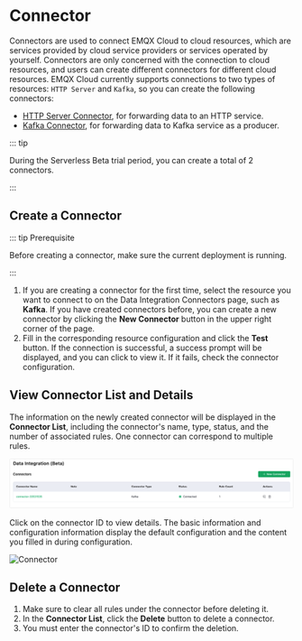 # Connector

Connectors are used to connect EMQX Cloud to cloud resources, which are services provided by cloud service providers or services operated by yourself. Connectors are only concerned with the connection to cloud resources, and users can create different connectors for different cloud resources. EMQX Cloud currently supports connections to two types of resources: `HTTP Server` and `Kafka`, so you can create the following connectors:

- [HTTP Server Connector](./http_server.md#creating-an-http-server-connector), for forwarding data to an HTTP service.
- [Kafka Connector](./kafka.md#creating-a-kafka-connector), for forwarding data to Kafka service as a producer.

::: tip 

During the Serverless Beta trial period, you can create a total of 2 connectors. 

:::

## Create a Connector

::: tip Prerequisite

Before creating a connector, make sure the current deployment is running.

:::

1. If you are creating a connector for the first time, select the resource you want to connect to on the Data Integration Connectors page, such as **Kafka**. If you have created connectors before, you can create a new connector by clicking the **New Connector** button in the upper right corner of the page.
2. Fill in the corresponding resource configuration and click the **Test** button. If the connection is successful, a success prompt will be displayed, and you can click to view it. If it fails, check the connector configuration.

## View Connector List and Details

The information on the newly created connector will be displayed in the **Connector List**, including the connector's name, type, status, and the number of associated rules. One connector can correspond to multiple rules.

![Connector](./_assets/connector_01.png)

Click on the connector ID to view details. The basic information and configuration information display the default configuration and the content you filled in during configuration.

![Connector](./_assets/connector_02.png)

## Delete a Connector

1. Make sure to clear all rules under the connector before deleting it.
2. In the **Connector List**, click the **Delete** button to delete a connector.
3. You must enter the connector's ID to confirm the deletion.
